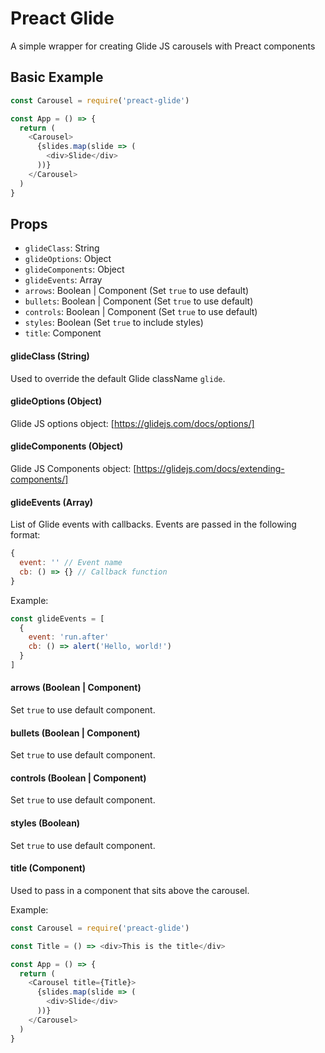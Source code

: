 # Preact Glide

A simple wrapper for creating Glide JS carousels with Preact components

## Basic Example

```js
const Carousel = require('preact-glide')

const App = () => {
  return (
    <Carousel>
      {slides.map(slide => (
        <div>Slide</div>
      ))}
    </Carousel>
  )
}
```

## Props

- `glideClass`: String
- `glideOptions`: Object
- `glideComponents`: Object
- `glideEvents`: Array
- `arrows`: Boolean | Component (Set `true` to use default)
- `bullets`: Boolean | Component (Set `true` to use default)
- `controls`: Boolean | Component (Set `true` to use default)
- `styles`: Boolean (Set `true` to include styles)
- `title`: Component

#### glideClass (String)

Used to override the default Glide className `glide`.

#### glideOptions (Object)

Glide JS options object: [https://glidejs.com/docs/options/]

#### glideComponents (Object)

Glide JS Components object: [https://glidejs.com/docs/extending-components/]

#### glideEvents (Array)

List of Glide events with callbacks. Events are passed in the following format:

```js
{
  event: '' // Event name
  cb: () => {} // Callback function
}
```

Example:

```js
const glideEvents = [
  {
    event: 'run.after'
    cb: () => alert('Hello, world!')
  }
]

```

#### arrows (Boolean | Component)

Set `true` to use default component.

#### bullets (Boolean | Component)

Set `true` to use default component.

#### controls (Boolean | Component)

Set `true` to use default component.

#### styles (Boolean)

Set `true` to use default component.

#### title (Component)

Used to pass in a component that sits above the carousel.

Example:

```js
const Carousel = require('preact-glide')

const Title = () => <div>This is the title</div>

const App = () => {
  return (
    <Carousel title={Title}>
      {slides.map(slide => (
        <div>Slide</div>
      ))}
    </Carousel>
  )
}

```
